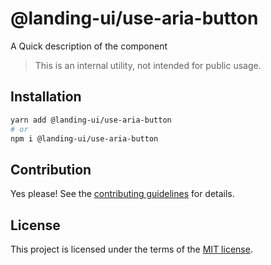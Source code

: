 # @landing-ui/use-aria-button

A Quick description of the component

> This is an internal utility, not intended for public usage.

## Installation

```sh
yarn add @landing-ui/use-aria-button
# or
npm i @landing-ui/use-aria-button
```

## Contribution

Yes please! See the
[contributing guidelines](https://github.com/PanagiotisPitsikoulis/landing.ui/blob/master/CONTRIBUTING.md)
for details.

## License

This project is licensed under the terms of the
[MIT license](https://github.com/PanagiotisPitsikoulis/landing.ui/blob/master/LICENSE).
